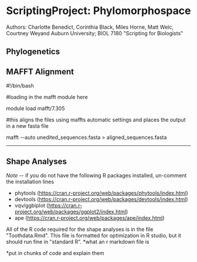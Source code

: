 # ScriptingProject: Phylomorphospace
Authors: Charlotte Benedict, Corinthia Black, Miles Horne, Matt Welc, Courtney Weyand
Auburn University; BIOL 7180 "Scripting for Biologists"

## Phylogenetics

## MAFFT Alignment

#!/bin/bash

#loading in the mafft module here

module load mafft/7.305
  
#this aligns the files using maffts automatic settings and places the output in a new fasta file

mafft --auto unedited_sequences.fasta > aligned_sequences.fasta

---
## Shape Analyses

*Note* -- if you do not have the following R packages installed, un-comment the installation lines
-	phytools (https://cran.r-project.org/web/packages/phytools/index.html)
-	devtools (https://cran.r-project.org/web/packages/devtools/index.html)
-	vqv/ggbiplot (https://cran.r-project.org/web/packages/ggplot2/index.html)
-	ape (https://cran.r-project.org/web/packages/ape/index.html) 

All of the R code required for the shape analyses is in the file 
"Toothdata.Rmd".
This file is formatted for optimization in R studio, but it should run fine 
in "standard R". 
*what an r markdown file is

*put in chunks of code and explain them

